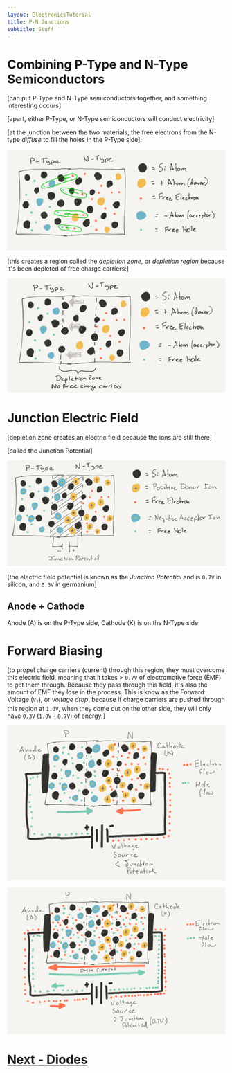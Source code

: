 ```yaml
---
layout: ElectronicsTutorial
title: P-N Junctions
subtitle: Stuff
---
```


# Combining P-Type and N-Type Semiconductors

[can put P-Type and N-Type semiconductors together, and something interesting occurs]

[apart, either P-Type, or N-Type semiconductors will conduct electricity]

[at the junction between the two materials, the free electrons from the N-type _diffuse_ to fill the holes in the P-Type side]:

![](../Sketches/PN_Electron_Diffusion.png)

[this creates a region called the _depletion zone_, or _depletion region_ because it's been depleted of free charge carriers:]

![](../Sketches/PN_Depletion_Zone.png)


# Junction Electric Field

[depletion zone creates an electric field because the ions are still there]

[called the Junction Potential]

![](../Sketches/Junction_potential.png)

[the electric field potential is known as the _Junction Potential_ and is `0.7V` in silicon, and `0.3V` in germanium]

## Anode + Cathode

Anode (A) is on the P-Type side, Cathode (K) is on the N-Type side

# Forward Biasing

[to propel charge carriers (current) through this region, they must overcome this electric field, meaning that it takes > `0.7V` of electromotive force (EMF) to get them through. Because they pass through this field, it's also the amount of EMF they lose in the process. This is know as the Forward Voltage (`V`<sub>`f`</sub>), or _voltage drop_, because if charge carriers are pushed through this region at `1.0V`, when they come out on the other side, they will only have `0.3V` (`1.0V` - `0.7V`) of energy.]

![](../Sketches/Forward_bias_under_Fv.png)

![](../Sketches/Forward_bias_over_Fv.png)



# [Next - Diodes](../Diodes)
